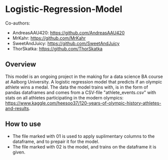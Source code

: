 # Logistic-Regression-Model
Co-authors: 
* AndreasAAU420: https://github.com/AndreasAAU420 
* MrKahr: https://github.com/MrKahr 
* SweetAndJuicy: https://github.com/SweetAndJuicy
* ThorSkatka: https://github.com/ThorSkatka

## Overview
This model is an ongoing project in the making for a data science BA course at Aalborg University. 
A logistic regression model that predicts if an olympic athlete wins a medal. The data the model trains with, is in the form of pandas dataframes and comes from a CSV-file "athlete_events.csv" with stats on all athletes participating in the modern olympics: https://www.kaggle.com/heesoo37/120-years-of-olympic-history-athletes-and-results.

## How to use
* The file marked with 01 is used to apply suplimentary columns to the dataframe, and to prepair it for the model.
* The file marked with 02 is the model, and trains on the dataframe it is given.
